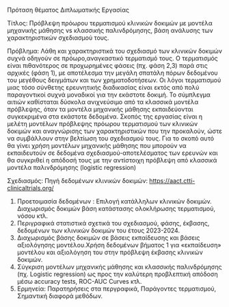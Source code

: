 Πρόταση θέματος Διπλωματικής Εργασίας 

Τίτλος:
Πρόβλεψη πρόωρου τερματισμού κλινικών δοκιμών με μοντέλα μηχανικής μάθησης vs κλασσικής παλινδρόμησης, βάση ανάλυσης των χαρακτηριστικών σχεδιασμού τους.

Πρόβλημα:
Λάθη και χαρακτηριστικά του σχεδιασμό των κλινικών δοκιμών συχνά οδηγούν σε πρόωρο,αναγκαστικό τερματισμό τους. Ο τερματισμός είναι πιθανότερος σε προχωρημένες φάσεις (πχ. φάση 2,3) παρά στις αρχικές (φάση 1), με αποτέλεσμα την μεγάλη σπατάλη πόρων δεδομένου του μεγέθους δειγμάτων και των χρηματοδοτήσεων.
Οι λόγοι τερματισμού μιας τόσο σύνθετης ερευνητικής διαδικασίας είναι εκτός από πολύ παραγοντικοί συχνά  μοναδικοί για την εκάστοτε δοκιμή. Το σύμπλεγμα αιτιών καθίσταται δύσκολα ανιχνεύσιμο από τα κλασσικά μοντέλα πρόβλεψης, όταν τα μοντέλα μηχανικής μάθησης εκπαιδεύονται συγκεκριμένα στα εκάστοτε δεδομένα.
Σκοπός της εργασίας είναι η μελέτη μοντέλων πρόβλεψης πρόωρου τερματισμού των κλινικών δοκιμών και αναγνώρισης των χαρακτηριστικών που την προκαλούν, ώστε να συμβάλλουν στην βελτίωση του σχεδιασμού τους.  Για το σκοπό αυτό θα γίνει χρήση μοντέλων μηχανικής μάθησης  που μπορούν να εκπαιδευτούν σε δεδομένα σχεδιασμού-αποτελέσματος των ερευνών και θα συγκριθεί η απόδοσή τους με την αντίστοιχη πρόβλεψη από κλασσικά μοντέλα παλινδρόμησης (logistic regression)

Σχεδιασμός: 
Πηγή δεδομένων κλινικών δοκιμών: https://aact.ctti-clinicaltrials.org/ 
1.	Προετοιμασία δεδομένων : Επιλογή κατάλληλων κλινικών δοκιμών. Διαχωρισμός δοκιμών βάση κατάστασης ολοκλήρωσης τερματισμού, νόσου κτλ.
2.	Περιγραφικά στατιστικά σχετικά του σχεδιασμού, φάσης, έκβασης, δεδομένων των κλινικών δοκιμών του έτους 2023-2024.
3.	Διαχωρισμός βάσης δοκιμών σε βάσεις εκπαίδευσης και βάσεις αξιολόγησης μοντέλου.Χρήση δεδομένων βήματος 1 για «εκπαίδευση» μοντέλου και αξιολόγηση του στην πρόβλεψη έκβασης κλινικών δοκιμών.
4.	Σύγκριση μοντέλων μηχανικής μάθησης και κλασσικής παλινδρόμησης (πχ. Logistic regression) ως προς την καλύτερη προβλεπτική απόδοση μέσω accuracy tests,  ROC-AUC Curves κτλ. 
5.	Ερμηνεία: Παρατηρήσεις στα περγραφικά, Παράγοντες τερματισμού, Σημαντική διαφορά μεθόδων.

